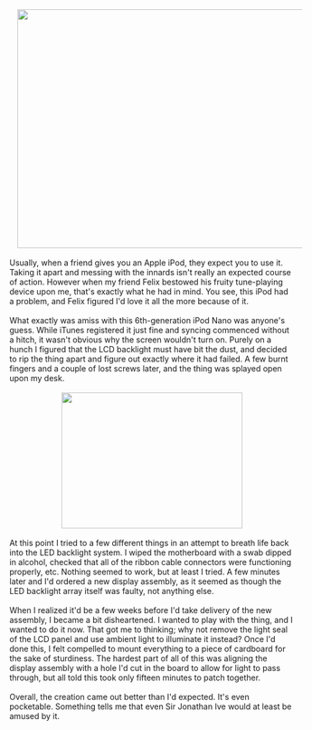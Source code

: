 

<div class="separator" style="clear: both; text-align: center;"><a href="http://4.bp.blogspot.com/--P8HwIW6Zwk/UfBn3EVCzBI/AAAAAAAADpY/Nzs1GnqCHB0/s1600/ipod-project.jpg" imageanchor="1" style="margin-left: 1em; margin-right: 1em;"><img border="0" height="422" src="http://4.bp.blogspot.com/--P8HwIW6Zwk/UfBn3EVCzBI/AAAAAAAADpY/Nzs1GnqCHB0/s640/ipod-project.jpg" width="640" /></a></div><br />Usually, when a friend gives you an Apple iPod, they expect you to use it. Taking it apart and messing with the innards isn't really an expected course of action. However when my friend Felix bestowed his fruity tune-playing device upon me, that's exactly what he had in mind. You see, this iPod had a problem, and Felix figured I'd love it all the more because of it.<br /><br />What exactly was amiss with this 6th-generation iPod Nano was anyone's guess. While iTunes registered it just fine and syncing commenced without a hitch, it wasn't obvious why the screen wouldn't turn on. Purely on a hunch I figured that the LCD backlight must have bit the dust, and decided to rip the thing apart and figure out exactly where it had failed. A few burnt fingers and a couple of lost screws later, and the thing was splayed open upon my desk.<br /><br /><div class="separator" style="clear: both; text-align: center;"><a href="http://4.bp.blogspot.com/-UtbM7c6Vkew/UfBqIzDJ3AI/AAAAAAAADpw/s0tBqqFduPI/s1600/IMG_20130724_123512.jpg" imageanchor="1" style="margin-left: 1em; margin-right: 1em;"><img border="0" height="240" src="http://4.bp.blogspot.com/-UtbM7c6Vkew/UfBqIzDJ3AI/AAAAAAAADpw/s0tBqqFduPI/s320/IMG_20130724_123512.jpg" width="320" /></a></div><br />At this point I tried to a few different things in an attempt to breath life back into the LED backlight system. I wiped the motherboard with a swab dipped in alcohol, checked that all of the ribbon cable connectors were functioning properly, etc. Nothing seemed to work, but at least I tried. A few minutes later and I'd ordered a new display assembly, as it seemed as though the LED backlight array itself was faulty, not anything else.<br /><br />When I realized it'd be a few weeks before I'd take delivery of the new assembly, I became a bit disheartened. I wanted to play with the thing, and I wanted to do it now. That got me to thinking; why not remove the light seal of the LCD panel and use ambient light to illuminate it instead? Once I'd done this, I felt compelled to mount everything to a piece of cardboard for the sake of sturdiness. The hardest part of all of this was aligning the display assembly with a hole I'd cut in the board to allow for light to pass through, but all told this took only fifteen minutes to patch together.<br /><br />Overall, the creation came out better than I'd expected. It's even pocketable. Something tells me that even Sir Jonathan Ive would at least be amused by it.<br /><br /><br />